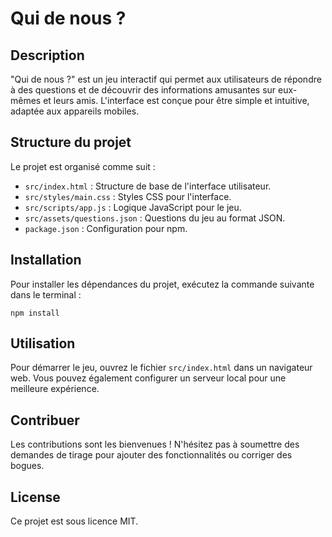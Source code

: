 # Qui de nous ?

## Description
"Qui de nous ?" est un jeu interactif qui permet aux utilisateurs de répondre à des questions et de découvrir des informations amusantes sur eux-mêmes et leurs amis. L'interface est conçue pour être simple et intuitive, adaptée aux appareils mobiles.

## Structure du projet
Le projet est organisé comme suit :

- `src/index.html` : Structure de base de l'interface utilisateur.
- `src/styles/main.css` : Styles CSS pour l'interface.
- `src/scripts/app.js` : Logique JavaScript pour le jeu.
- `src/assets/questions.json` : Questions du jeu au format JSON.
- `package.json` : Configuration pour npm.

## Installation
Pour installer les dépendances du projet, exécutez la commande suivante dans le terminal :

```
npm install
```

## Utilisation
Pour démarrer le jeu, ouvrez le fichier `src/index.html` dans un navigateur web. Vous pouvez également configurer un serveur local pour une meilleure expérience.

## Contribuer
Les contributions sont les bienvenues ! N'hésitez pas à soumettre des demandes de tirage pour ajouter des fonctionnalités ou corriger des bogues.

## License
Ce projet est sous licence MIT.
